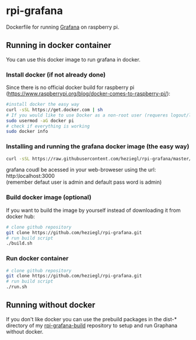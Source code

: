 # rpi-grafana
Dockerfile for running [Grafana](http://grafana.org) on raspberry pi.

## Running in docker container
You can use this docker image to run grafana in docker.

### Install docker (if not already done)
Since there is no official docker build for raspberry pi (https://www.raspberrypi.org/blog/docker-comes-to-raspberry-pi/):
```bash
#install docker the easy way
curl -sSL https://get.docker.com | sh
# If you would like to use Docker as a non-root user (requeres logout/login)
sudo usermod -aG docker pi
# check if everything is working
sudo docker info
```
### Installing and running the grafana docker image (the easy way)
```bash
curl -sSL https://raw.githubusercontent.com/heziegl/rpi-grafana/master/easyinstall.sh |sh
```
grafana coudl be acessed in your web-broweser using the url: http:\\localhost:3000 <br>
(remember defaut user is admin and default pass word is admin)<br>



### Build docker image (optional)
If you want to build the image by yourself instead of downloading it from docker hub:
```bash
# clone github repository
git clone https://github.com/heziegl/rpi-grafana.git
# run build script
./build.sh
```


### Run docker container
```bash
# clone github repository
git clone https://github.com/heziegl/rpi-grafana.git
# run build script
./run.sh
```


## Running without docker
If you don't like docker you can use the prebuild packages in the dist-* directory of my [rpi-grafana-build](https://github.com/heziegl/rpi-grafana-build) repository to setup and run Graphana without docker.

